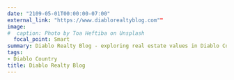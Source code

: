 ```yaml
---
date: "2109-05-01T00:00:00-07:00"
external_link: "https://www.diablorealtyblog.com""
image:
#  caption: Photo by Toa Heftiba on Unsplash
  focal_point: Smart
summary: Diablo Realty Blog - exploring real estate values in Diablo Country.
tags:
- Diablo Country
title: Diablo Realty Blog
---
```

